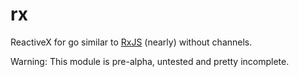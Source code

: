 # rx

ReactiveX for go similar to  [RxJS](https://rxjs.dev/) (nearly) without channels.

Warning: This module is pre-alpha, untested and pretty incomplete.